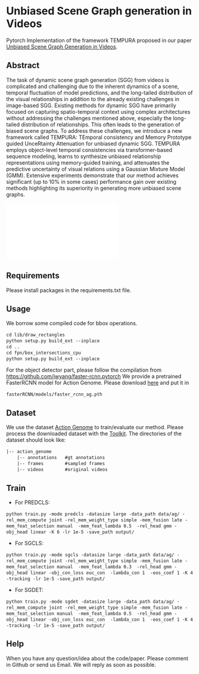 # Unbiased Scene Graph generation in Videos
Pytorch Implementation of the framework TEMPURA proposed in our paper [Unbiased Scene Graph Generation in Videos](https://arxiv.org/abs/2304.00733).

## Abstract
The task of dynamic scene graph generation (SGG) from videos is complicated and challenging due to the inherent dynamics of a scene, temporal fluctuation of model predictions, and the long-tailed distribution of the visual relationships in addition to the already existing challenges in image-based SGG. Existing methods for dynamic SGG have primarily focused on capturing spatio-temporal context using complex architectures without addressing the challenges mentioned above, especially the long-tailed distribution of relationships. This often leads to the generation of biased scene graphs. To address these challenges, we introduce a new framework called TEMPURA: TEmporal consistency and Memory Prototype guided UnceRtainty Attenuation for unbiased dynamic SGG. TEMPURA employs object-level temporal consistencies via transformer-based sequence modeling, learns to synthesize unbiased relationship representations using memory-guided training, and attenuates the predictive uncertainty of visual relations using a Gaussian Mixture Model (GMM). Extensive experiments demonstrate that our method achieves significant (up to 10% in some cases) performance gain over existing methods highlighting its superiority in generating more unbiased scene graphs.

![GitHub Logo](/data/framework.pdf)

## Requirements
Please install packages in the requirements.txt file.

## Usage

We borrow some compiled code for bbox operations.
```
cd lib/draw_rectangles
python setup.py build_ext --inplace
cd ..
cd fpn/box_intersections_cpu
python setup.py build_ext --inplace
```
For the object detector part, please follow the compilation from https://github.com/jwyang/faster-rcnn.pytorch
We provide a pretrained FasterRCNN model for Action Genome. Please download [here](https://drive.google.com/file/d/1-u930Pk0JYz3ivS6V_HNTM1D5AxmN5Bs/view?usp=sharing) and put it in 
```
fasterRCNN/models/faster_rcnn_ag.pth
```

## Dataset
We use the dataset [Action Genome](https://www.actiongenome.org/#download) to train/evaluate our method. Please process the downloaded dataset with the [Toolkit](https://github.com/JingweiJ/ActionGenome). The directories of the dataset should look like:
```
|-- action_genome
    |-- annotations   #gt annotations
    |-- frames        #sampled frames
    |-- videos        #original videos
```
 

## Train
+ For PREDCLS: 
```
python train.py -mode predcls -datasize large -data_path data/ag/ -rel_mem_compute joint -rel_mem_weight_type simple -mem_fusion late -mem_feat_selection manual  -mem_feat_lambda 0.5  -rel_head gmm -obj_head linear -K 6 -lr 1e-5 -save_path output/ 

```

+ For SGCLS: 
```
python train.py -mode sgcls -datasize large -data_path data/ag/ -rel_mem_compute joint -rel_mem_weight_type simple -mem_fusion late -mem_feat_selection manual  -mem_feat_lambda 0.3  -rel_head gmm -obj_head linear -obj_con_loss euc_con  -lambda_con 1  -eos_coef 1 -K 4 -tracking -lr 1e-5 -save_path output/ 

```
+ For SGDET: 
```
python train.py -mode sgdet -datasize large -data_path data/ag/ -rel_mem_compute joint -rel_mem_weight_type simple -mem_fusion late -mem_feat_selection manual  -mem_feat_lambda 0.5  -rel_head gmm -obj_head linear -obj_con_loss euc_con  -lambda_con 1  -eos_coef 1 -K 4 -tracking -lr 1e-5 -save_path output/ 

```



## Help 
When you have any question/idea about the code/paper. Please comment in Github or send us Email. We will reply as soon as possible.
